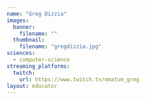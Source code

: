 ```yaml
---
name: "Greg Dizzia"
images:
  banner:
    filename: ""
  thumbnail:
    filename: "gregdizzia.jpg"
sciences:
  - computer-science
streaming_platforms:
  twitch:
    url: https://www.twitch.tv/omatum_greg
layout: educator
---
```

